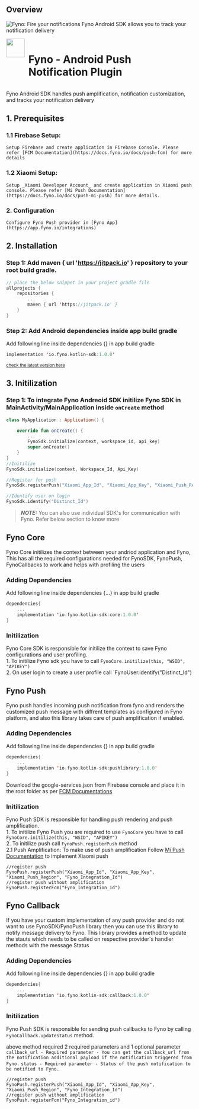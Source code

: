 ## Overview

![Fyno: Fire your notifications](https://fynodev.s3.ap-south-1.amazonaws.com/others/Fyno_Banner.jpeg)
Fyno Android SDK allows you to track your notification delivery

<div style="display: flex;gap:10px"><img src="https://app.dev.fyno.io/images/fyno-logo.svg" width="50"><h1> Fyno - Android Push Notification Plugin</h1></div>

Fyno Android SDK handles push amplification, notification customization, and tracks your notification delivery

## 1. Prerequisites

### 1.1 Firebase Setup:

    Setup Firebase and create application in Firebase Console. Please refer [FCM Documentation](https://docs.fyno.io/docs/push-fcm) for more details

### 1.2 Xiaomi Setup:

    Setup _Xiaomi Developer Account_ and create application in Xiaomi push console. Please refer [Mi Push Documentation](https://docs.fyno.io/docs/push-mi-push) for more details.

### 2. Configuration

    Configure Fyno Push provider in [Fyno App](https://app.fyno.io/integrations)

## 2. Installation

### Step 1: Add maven { url 'https://jitpack.io' } repository to your root build gradle.

```kotlin
// place the below snippet in your project gradle file
allprojects {
    repositories {
        ...
        maven { url 'https://jitpack.io' }
    }
}
```

### Step 2: Add Android dependencies inside app build gradle

Add following line inside dependencies {} in app build gradle

```kotlin
implementation 'io.fyno.kotlin-sdk:1.0.0'
```

<sup>[check the latest version here](https://jitpack.io/#fynoio/kotlin-sdk)</sup>

## 3. Initilization

### Step 1: To integrate Fyno Andreoid SDK initilize Fyno SDK in MainActivity/MainApplication inside `onCreate` method

```kotlin
class MyApplication : Application() {

    override fun onCreate() {
        ...
        FynoSdk.initialize(context, workspace_id, api_key)
        super.onCreate()
    }
}
//Initilize
FynoSdk.initialize(context, Workspace_Id, Api_Key)

//Register for push
FynoSdk.registerPush("Xiaomi_App_Id", "Xiaomi_App_Key", "Xiaomi_Push_Region", "Fyno_Integration_Id")

//Identify user on login
FynoSdk.identify("Distinct_Id")
```

> **_NOTE:_** You can also use individual SDK's for communication with Fyno. Refer below section to know more

## Fyno Core

Fyno Core initilizes the context between your andriod application and Fyno, This has all the required configurations needed for FynoSDK, FynoPush, FynoCallbacks to work and helps with profiling the users

### Adding Dependencies

Add following line inside dependencies {...} in app build gradle

```kotlin
dependencies{
    ...
    implementation 'io.fyno.kotlin-sdk:core:1.0.0'
}
```

### Initilization

Fyno Core SDK is responsible for initilize the context to save Fyno configurations and user profiling.
<br/> 1. To initilize Fyno sdk you have to call `FynoCore.initilize(this, "WSID", "APIKEY")`
<br/> 2. On user login to create a user profile call `FynoUser.identify("Distinct_Id")

## Fyno Push

Fyno push handles incoming push notification from fyno and renders the customized push message with diffrent templates as configured in Fyno platform, and also this library takes care of push amplification if enabled.

### Adding Dependencies

Add following line inside dependencies {} in app build gradle

```kotlin
dependencies{
    ...
    implementation 'io.fyno.kotlin-sdk:pushlibrary:1.0.0'
}
```

Download the google-services.json from Firebase console and place it in the root folder as per [FCM Documentations](https://firebase.google.com/docs/android/setup)

### Initilization

Fyno Push SDK is responsible for handling push rendering and push amplification.
<br/> 1. To initilize Fyno Push you are required to use `FynoCore` you have to call `FynoCore.initilize(this, "WSID", "APIKEY")`
<br/> 2. To initilize push call `FynoPush.registerPush` method
<br/> 2.1 Push Amplification: To make use of push amplification Follow [Mi Push Documentation](https://docs.fyno.io/docs/push-mi-push) to implement Xiaomi push

```
//register push
FynoPush.registerPush("Xiaomi_App_Id", "Xiaomi_App_Key", "Xiaomi_Push_Region", "Fyno_Integration_Id")
//register push without amplification
FynoPush.registerFcm("Fyno_Integration_id")
```

## Fyno Callback

If you have your custom implementation of any push provider and do not want to use FynoSDK/FynoPush library then you can use this library to notify message delivery to Fyno. This library provides a method to update the stauts which needs to be called on respective provider's handler methods with the message Status

### Adding Dependencies

Add following line inside dependencies {} in app build gradle

```kotlin
dependencies{
    ...
    implementation 'io.fyno.kotlin-sdk:callback:1.0.0'
}
```

### Initilization

Fyno Push SDK is responsible for sending push callbacks to Fyno by calling `FynoCallback.updateStatus` method.

above method required 2 required parameters and 1 optional parameter
`callback_url - Required parameter - You can get the callback_url from the notification additional payload if the notification triggered from Fyno.`
`status - Required parameter - Status of the push notification to be notified to Fyno.`

```
//register push
FynoPush.registerPush("Xiaomi_App_Id", "Xiaomi_App_Key", "Xiaomi_Push_Region", "Fyno_Integration_Id")
//register push without amplification
FynoPush.registerFcm("Fyno_Integration_id")
```

